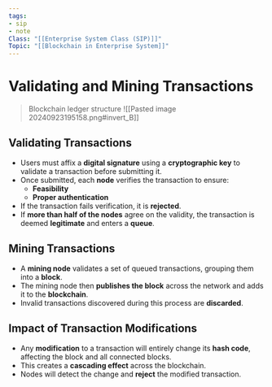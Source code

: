 ```yaml
---
tags:
- sip
- note
Class: "[[Enterprise System Class (SIP)]]"
Topic: "[[Blockchain in Enterprise System]]"
---
```


# Validating and Mining Transactions

> Blockchain ledger structure
> ![[Pasted image 20240923195158.png#invert_B]]

## Validating Transactions

- Users must affix a **digital signature** using a **cryptographic key** to validate a transaction before submitting it.
- Once submitted, each **node** verifies the transaction to ensure:
  - **Feasibility**
  - **Proper authentication**
- If the transaction fails verification, it is **rejected**.
- If **more than half of the nodes** agree on the validity, the transaction is deemed **legitimate** and enters a **queue**.

## Mining Transactions

- A **mining node** validates a set of queued transactions, grouping them into a **block**.
- The mining node then **publishes the block** across the network and adds it to the **blockchain**.
- Invalid transactions discovered during this process are **discarded**.

## Impact of Transaction Modifications

- Any **modification** to a transaction will entirely change its **hash code**, affecting the block and all connected blocks.
- This creates a **cascading effect** across the blockchain.
- Nodes will detect the change and **reject** the modified transaction.
